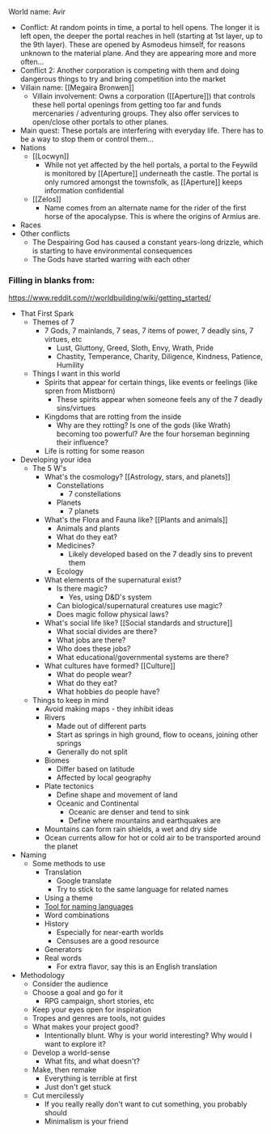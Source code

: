 World name: Avir
- Conflict: At random points in time, a portal to hell opens. The longer it is left open, the deeper the portal reaches in hell (starting at 1st layer, up to the 9th layer). These are opened by Asmodeus himself, for reasons unknown to the material plane. And they are appearing more and more often…
- Conflict 2: Another corporation is competing with them and doing dangerous things to try and bring competition into the market
- Villain name: [[Megaira Bronwen]]
	- Villain involvement: Owns a corporation ([[Aperture]]) that controls these hell portal openings from getting too far and funds mercenaries / adventuring groups. They also offer services to open/close other portals to other planes.
- Main quest: These portals are interfering with everyday life. There has to be a way to stop them or control them…
- Nations
	- [[Locwyn]]
		- While not yet affected by the hell portals, a portal to the Feywild is monitored by [[Aperture]] underneath the castle. The portal is only rumored amongst the townsfolk, as [[Aperture]] keeps information confidential
	- [[Zelos]]
		- Name comes from an alternate name for the rider of the first horse of the apocalypse. This is where the origins of Armius are.
- Races
- Other conflicts
	- The Despairing God has caused a constant years-long drizzle, which is starting to have environmental consequences
	- The Gods have started warring with each other


### Filling in blanks from:
https://www.reddit.com/r/worldbuilding/wiki/getting_started/
- That First Spark
	- Themes of 7
		- 7 Gods, 7 mainlands, 7 seas, 7 items of power, 7 deadly sins, 7 virtues, etc
			- Lust, Gluttony, Greed, Sloth, Envy, Wrath, Pride
			- Chastity, Temperance, Charity, Diligence, Kindness, Patience, Humility
	- Things I want in this world
		- Spirits that appear for certain things, like events or feelings (like spren from Mistborn)
			- These spirits appear when someone feels any of the 7 deadly sins/virtues
		- Kingdoms that are rotting from the inside
			- Why are they rotting? Is one of the gods (like Wrath) becoming too powerful? Are the four horseman beginning their influence?
		- Life is rotting for some reason
- Developing your idea
	- The 5 W's
		- What's the cosmology? [[Astrology, stars, and planets]]
			- Constellations
				- 7 constellations
			- Planets
				- 7 planets 
		- What's the Flora and Fauna like? [[Plants and animals]]
			- Animals and plants
			- What do they eat?
			- Medicines?
				- Likely developed based on the 7 deadly sins to prevent them
			- Ecology
		- What elements of the supernatural exist?
			- Is there magic?
				- Yes, using D&D's system
			- Can biological/supernatural creatures use magic?
			- Does magic follow physical laws?
		- What's social life like? [[Social standards and structure]]
			- What social divides are there?
			- What jobs are there?
			- Who does these jobs?
			- What educational/governmental systems are there?
		- What cultures have formed? [[Culture]]
			- What do people wear?
			- What do they eat?
			- What hobbies do people have?
	- Things to keep in mind
		- Avoid making maps - they inhibit ideas
		- Rivers
			- Made out of different parts
			- Start as springs in high ground, flow to oceans, joining other springs
			- Generally do not split
		- Biomes
			- Differ based on latitude
			- Affected by local geography
		- Plate tectonics
			- Define shape and movement of land
			- Oceanic and Continental
				- Oceanic are denser and tend to sink
				- Define where mountains and earthquakes are
		- Mountains can form rain shields, a wet and dry side
		- Ocean currents allow for hot or cold air to be transported around the planet
- Naming
	- Some methods to use
		- Translation
			- Google translate
			- Try to stick to the same language for related names
		- Using a theme
		- [Tool for naming languages](https://worldbuildingworkshop.com/constructing-languages/)
		- Word combinations
		- History
			- Especially for near-earth worlds
			- Censuses are a good resource
		- Generators
		- Real words
			- For extra flavor, say this is an English translation
- Methodology
	- Consider the audience
	- Choose a goal and go for it
		- RPG campaign, short stories, etc
	- Keep your eyes open for inspiration
	- Tropes and genres are tools, not guides
	- What makes your project good?
		- Intentionally blunt. Why is your world interesting? Why would I want to explore it?
	- Develop a world-sense
		- What fits, and what doesn't?
	- Make, then remake
		- Everything is terrible at first
		- Just don't get stuck
	- Cut mercilessly
		- If you really really don't want to cut something, you probably should
		- Minimalism is your friend